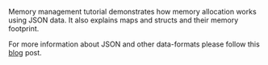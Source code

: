 Memory management tutorial demonstrates how memory allocation works using JSON
data. It also explains maps and structs and their memory footprint.

For more information about JSON and other data-formats please follow this
[blog](https://medium.com/data-science-community-srm/json-is-incredibly-slow-heres-what-s-faster-ca35d5aaf9e8)
post.
